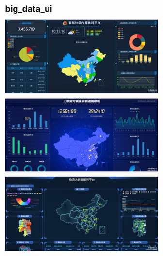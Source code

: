 # big_data_ui

![image](https://github.com/budaLi/big_data_ui/blob/main/1.png)


![image](https://github.com/budaLi/big_data_ui/blob/main/2.jpg)


![image](https://github.com/budaLi/big_data_ui/blob/main/3.png)
